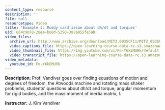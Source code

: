 ```yaml
---
content_type: resource
description: ''
file: null
resourcetype: Video
title: 'Example 3: Muddy card issue about dh/dt and torques'
uid: 064c9078-28ea-b68d-5298-388a855fe5ab
video_files:
  archive_url: http://www.archive.org/download/MIT2.003SCF11/MIT2_003SCF11_lec10_300k.mp4
  video_captions_file: https://open-learning-course-data-rc.s3.amazonaws.com/2-003sc-engineering-dynamics-fall-2011/4532d1d1cfad56a1ab7ed07aadfa0bb9_Fo-Y6kEMURk.vtt
  video_thumbnail_file: https://img.youtube.com/vi/Fo-Y6kEMURk/default.jpg
  video_transcript_file: https://open-learning-course-data-rc.s3.amazonaws.com/2-003sc-engineering-dynamics-fall-2011/5b3b50b900f303321e98fe40e3d33e45_Fo-Y6kEMURk.pdf
video_metadata:
  youtube_id: Fo-Y6kEMURk
---
```


**Description:** Prof. Vandiver goes over finding equations of motion and degrees of freedom, the Atwoods machine and rotating mass shaker problems, students' questions about dh/dt and torque, angular momentum for rigid bodies, and the mass moment of inertia matrix, I.

**Instructor:** J. Kim Vandiver